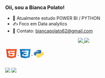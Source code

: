 ### Oii, sou a Bianca Polato!

- 💼 Atualmente estudo POWER BI / PYTHON 
- ✍ Foco em Data analytics
- 📧 Contato: biancapolato62@gmail.com

<div align="center">
  <a href="https://github.com/Biancapolato">
  <img height="180em" src="https://github-readme-stats.vercel.app/api?username=Biancapolato&show_icons=true&theme=dracula&include_all_commits=true&count_private=true"/>
  <img height="180em" src="https://github-readme-stats.vercel.app/api/top-langs/?username=Biancapolato&layout=compact&langs_count=7&theme=dracula"/>
</div>
<div style="display: inline_block"><br>
  <img align="center" alt="Bianca-HTML" height="30" width="40" src="https://raw.githubusercontent.com/devicons/devicon/master/icons/html5/html5-original.svg">
  <img align="center" alt="Bianca-CSS" height="30" width="40" src="https://raw.githubusercontent.com/devicons/devicon/master/icons/css3/css3-original.svg">
  <img align="center" alt="Bianca-Python" height="30" width="40" src="https://raw.githubusercontent.com/devicons/devicon/master/icons/python/python-original.svg">
</div>
  
  ##
 
<div> 
  <a href = "mailto:biancapolato62@gmail.com"><img src="https://img.shields.io/badge/-Gmail-%23333?style=for-the-badge&logo=gmail&logoColor=white" target="_blank"></a>
  <a href="https://https://www.linkedin.com/in/biancapolato/" target="_blank"><img src="https://img.shields.io/badge/-LinkedIn-%230077B5?style=for-the-badge&logo=linkedin&logoColor=white" target="_blank"></a> 
 
</div>
